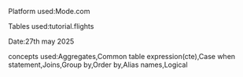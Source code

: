 Platform used:Mode.com


Tables used:tutorial.flights


Date:27th may 2025


concepts used:Aggregates,Common table expression(cte),Case when statement,Joins,Group by,Order by,Alias names,Logical


